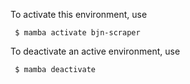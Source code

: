 To activate this environment, use

     $ mamba activate bjn-scraper

To deactivate an active environment, use

     $ mamba deactivate